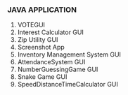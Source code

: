 ### JAVA APPLICATION
1. VOTEGUI
2. Interest Calculator GUI
3. Zip Utility GUI 
4. Screenshot App
5. Inventory Management System GUI
6. AttendanceSystem GUI
7. NumberGuessingGame GUI
8. Snake Game GUI
9. SpeedDistanceTimeCalculator GUI

